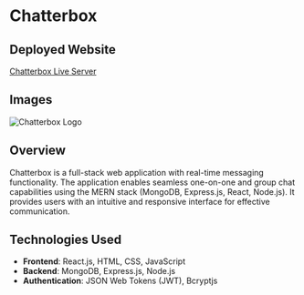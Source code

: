 # Chatterbox

## Deployed Website
[Chatterbox Live Server](https://chatterbox-rbhp.onrender.com)

## Images
![Chatterbox Logo](images/chatterbox_logo.png)

## Overview

Chatterbox is a full-stack web application with real-time messaging functionality. The application enables seamless one-on-one and group chat capabilities using the MERN stack (MongoDB, Express.js, React, Node.js). It provides users with an intuitive and responsive interface for effective communication.

## Technologies Used

- **Frontend**: React.js, HTML, CSS, JavaScript
- **Backend**: MongoDB, Express.js, Node.js
- **Authentication**: JSON Web Tokens (JWT), Bcryptjs
